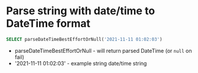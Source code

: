 # Parse string with date/time to DateTime format

```sql
SELECT parseDateTimeBestEffortOrNull('2021-11-11 01:02:03')
```

- parseDateTimeBestEffortOrNull - will return parsed DateTime (or ```null``` on fail)
- '2021-11-11 01:02:03' - example string date/time string
